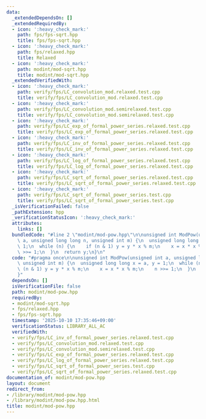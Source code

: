 ```yaml
---
data:
  _extendedDependsOn: []
  _extendedRequiredBy:
  - icon: ':heavy_check_mark:'
    path: fps/fps-sqrt.hpp
    title: fps/fps-sqrt.hpp
  - icon: ':heavy_check_mark:'
    path: fps/relaxed.hpp
    title: Relaxed
  - icon: ':heavy_check_mark:'
    path: modint/mod-sqrt.hpp
    title: modint/mod-sqrt.hpp
  _extendedVerifiedWith:
  - icon: ':heavy_check_mark:'
    path: verify/fps/LC_convolution_mod.relaxed.test.cpp
    title: verify/fps/LC_convolution_mod.relaxed.test.cpp
  - icon: ':heavy_check_mark:'
    path: verify/fps/LC_convolution_mod.semirelaxed.test.cpp
    title: verify/fps/LC_convolution_mod.semirelaxed.test.cpp
  - icon: ':heavy_check_mark:'
    path: verify/fps/LC_exp_of_formal_power_series.relaxed.test.cpp
    title: verify/fps/LC_exp_of_formal_power_series.relaxed.test.cpp
  - icon: ':heavy_check_mark:'
    path: verify/fps/LC_inv_of_formal_power_series.relaxed.test.cpp
    title: verify/fps/LC_inv_of_formal_power_series.relaxed.test.cpp
  - icon: ':heavy_check_mark:'
    path: verify/fps/LC_log_of_formal_power_series.relaxed.test.cpp
    title: verify/fps/LC_log_of_formal_power_series.relaxed.test.cpp
  - icon: ':heavy_check_mark:'
    path: verify/fps/LC_sqrt_of_formal_power_series.relaxed.test.cpp
    title: verify/fps/LC_sqrt_of_formal_power_series.relaxed.test.cpp
  - icon: ':heavy_check_mark:'
    path: verify/fps/LC_sqrt_of_formal_power_series.test.cpp
    title: verify/fps/LC_sqrt_of_formal_power_series.test.cpp
  _isVerificationFailed: false
  _pathExtension: hpp
  _verificationStatusIcon: ':heavy_check_mark:'
  attributes:
    links: []
  bundledCode: "#line 2 \"modint/mod-pow.hpp\"\n\nunsigned int ModPow(unsigned int\
    \ a, unsigned long long n, unsigned int m) {\n  unsigned long long x = a, y =\
    \ 1;\n  while (n) {\n    if (n & 1) y = y * x % m;\n    x = x * x % m;\n    n\
    \ >>= 1;\n  }\n  return y;\n}\n"
  code: "#pragma once\n\nunsigned int ModPow(unsigned int a, unsigned long long n,\
    \ unsigned int m) {\n  unsigned long long x = a, y = 1;\n  while (n) {\n    if\
    \ (n & 1) y = y * x % m;\n    x = x * x % m;\n    n >>= 1;\n  }\n  return y;\n\
    }"
  dependsOn: []
  isVerificationFile: false
  path: modint/mod-pow.hpp
  requiredBy:
  - modint/mod-sqrt.hpp
  - fps/relaxed.hpp
  - fps/fps-sqrt.hpp
  timestamp: '2025-10-10 17:35:46+09:00'
  verificationStatus: LIBRARY_ALL_AC
  verifiedWith:
  - verify/fps/LC_inv_of_formal_power_series.relaxed.test.cpp
  - verify/fps/LC_convolution_mod.relaxed.test.cpp
  - verify/fps/LC_convolution_mod.semirelaxed.test.cpp
  - verify/fps/LC_exp_of_formal_power_series.relaxed.test.cpp
  - verify/fps/LC_log_of_formal_power_series.relaxed.test.cpp
  - verify/fps/LC_sqrt_of_formal_power_series.test.cpp
  - verify/fps/LC_sqrt_of_formal_power_series.relaxed.test.cpp
documentation_of: modint/mod-pow.hpp
layout: document
redirect_from:
- /library/modint/mod-pow.hpp
- /library/modint/mod-pow.hpp.html
title: modint/mod-pow.hpp
---
```


